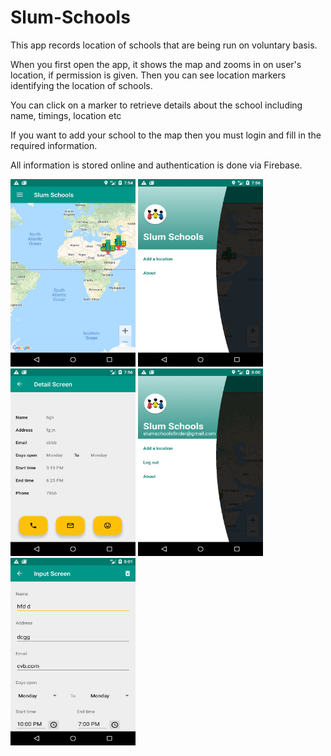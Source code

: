 # Slum-Schools

This app records location of schools that are being run on voluntary basis. 

When you first open the app, it shows the map and zooms in on user's location, if permission is given. Then you can see location markers 
identifying the location of schools.

You can click on a marker to retrieve details about the school including name, timings, location etc

If you want to add your school to the map then you must login and fill in the required information.

All information is stored online and authentication is done via Firebase. 

<img src="https://github.com/Uroos/Slum-Schools/blob/master/Screenshot_1562424863.png" width="200" height="300" />

<img src="https://github.com/Uroos/Slum-Schools/blob/master/Screenshot_1562424974.png" width="200" height="300" />

<img src="https://github.com/Uroos/Slum-Schools/blob/master/Screenshot_1562424988.png" width="200" height="300" />

<img src="https://github.com/Uroos/Slum-Schools/blob/master/Screenshot_1562425244.png" width="200" height="300" />

<img src="https://github.com/Uroos/Slum-Schools/blob/master/Screenshot_1562425268.png" width="200" height="300" />

